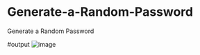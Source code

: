 # Generate-a-Random-Password
Generate a Random Password

#output 
![image](https://github.com/user-attachments/assets/c3031840-8749-4675-98cd-ffee3f2c9f63)
